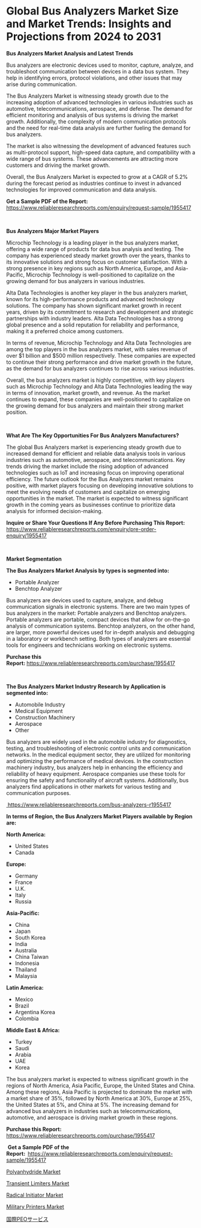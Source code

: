 <p><h1>Global Bus Analyzers Market Size and Market Trends: Insights and Projections from 2024 to 2031</h1></p><p><strong>Bus Analyzers Market Analysis and Latest Trends</strong></p>
<p><p>Bus analyzers are electronic devices used to monitor, capture, analyze, and troubleshoot communication between devices in a data bus system. They help in identifying errors, protocol violations, and other issues that may arise during communication.</p><p>The Bus Analyzers Market is witnessing steady growth due to the increasing adoption of advanced technologies in various industries such as automotive, telecommunications, aerospace, and defense. The demand for efficient monitoring and analysis of bus systems is driving the market growth. Additionally, the complexity of modern communication protocols and the need for real-time data analysis are further fueling the demand for bus analyzers.</p><p>The market is also witnessing the development of advanced features such as multi-protocol support, high-speed data capture, and compatibility with a wide range of bus systems. These advancements are attracting more customers and driving the market growth.</p><p>Overall, the Bus Analyzers Market is expected to grow at a CAGR of 5.2% during the forecast period as industries continue to invest in advanced technologies for improved communication and data analysis.</p></p>
<p><strong>Get a Sample PDF of the Report:&nbsp;</strong> <a href="https://www.reliableresearchreports.com/enquiry/request-sample/1955417">https://www.reliableresearchreports.com/enquiry/request-sample/1955417</a></p>
<p>&nbsp;</p>
<p><strong>Bus Analyzers Major Market Players</strong></p>
<p><p>Microchip Technology is a leading player in the bus analyzers market, offering a wide range of products for data bus analysis and testing. The company has experienced steady market growth over the years, thanks to its innovative solutions and strong focus on customer satisfaction. With a strong presence in key regions such as North America, Europe, and Asia-Pacific, Microchip Technology is well-positioned to capitalize on the growing demand for bus analyzers in various industries.</p><p>Alta Data Technologies is another key player in the bus analyzers market, known for its high-performance products and advanced technology solutions. The company has shown significant market growth in recent years, driven by its commitment to research and development and strategic partnerships with industry leaders. Alta Data Technologies has a strong global presence and a solid reputation for reliability and performance, making it a preferred choice among customers.</p><p>In terms of revenue, Microchip Technology and Alta Data Technologies are among the top players in the bus analyzers market, with sales revenue of over $1 billion and $500 million respectively. These companies are expected to continue their strong performance and drive market growth in the future, as the demand for bus analyzers continues to rise across various industries.</p><p>Overall, the bus analyzers market is highly competitive, with key players such as Microchip Technology and Alta Data Technologies leading the way in terms of innovation, market growth, and revenue. As the market continues to expand, these companies are well-positioned to capitalize on the growing demand for bus analyzers and maintain their strong market position.</p></p>
<p>&nbsp;</p>
<p><strong>What Are The Key Opportunities For Bus Analyzers Manufacturers?</strong></p>
<p><p>The global Bus Analyzers market is experiencing steady growth due to increased demand for efficient and reliable data analysis tools in various industries such as automotive, aerospace, and telecommunications. Key trends driving the market include the rising adoption of advanced technologies such as IoT and increasing focus on improving operational efficiency. The future outlook for the Bus Analyzers market remains positive, with market players focusing on developing innovative solutions to meet the evolving needs of customers and capitalize on emerging opportunities in the market. The market is expected to witness significant growth in the coming years as businesses continue to prioritize data analysis for informed decision-making.</p></p>
<p><strong>Inquire or Share Your Questions If Any Before Purchasing This Report:</strong> <a href="https://www.reliableresearchreports.com/enquiry/pre-order-enquiry/1955417">https://www.reliableresearchreports.com/enquiry/pre-order-enquiry/1955417</a></p>
<p>&nbsp;</p>
<p><strong>Market Segmentation</strong></p>
<p><strong>The Bus Analyzers Market Analysis by types is segmented into:</strong></p>
<p><ul><li>Portable Analyzer</li><li>Benchtop Analyzer</li></ul></p>
<p><p>Bus analyzers are devices used to capture, analyze, and debug communication signals in electronic systems. There are two main types of bus analyzers in the market: Portable analyzers and Benchtop analyzers. Portable analyzers are portable, compact devices that allow for on-the-go analysis of communication systems. Benchtop analyzers, on the other hand, are larger, more powerful devices used for in-depth analysis and debugging in a laboratory or workbench setting. Both types of analyzers are essential tools for engineers and technicians working on electronic systems.</p></p>
<p><strong>Purchase this Report:&nbsp;</strong><a href="https://www.reliableresearchreports.com/purchase/1955417">https://www.reliableresearchreports.com/purchase/1955417</a></p>
<p>&nbsp;</p>
<p><strong>The Bus Analyzers Market Industry Research by Application is segmented into:</strong></p>
<p><ul><li>Automobile Industry</li><li>Medical Equipment</li><li>Construction Machinery</li><li>Aerospace</li><li>Other</li></ul></p>
<p><p>Bus analyzers are widely used in the automobile industry for diagnostics, testing, and troubleshooting of electronic control units and communication networks. In the medical equipment sector, they are utilized for monitoring and optimizing the performance of medical devices. In the construction machinery industry, bus analyzers help in enhancing the efficiency and reliability of heavy equipment. Aerospace companies use these tools for ensuring the safety and functionality of aircraft systems. Additionally, bus analyzers find applications in other markets for various testing and communication purposes.</p></p>
<p><a href="https://www.reliableresearchreports.com/bus-analyzers-r1955417">&nbsp;https://www.reliableresearchreports.com/bus-analyzers-r1955417</a></p>
<p><strong>In terms of Region, the Bus Analyzers Market Players available by Region are:</strong></p>
<p>
    <p> <strong> North America: </strong>
        <ul>
            <li>United States</li>
            <li>Canada</li>
        </ul>
        </p> 
    <p> <strong> Europe: </strong>
        <ul>
            <li>Germany</li>
            <li>France</li>
            <li>U.K.</li>
            <li>Italy</li>
            <li>Russia</li>
        </ul>
        </p> 
    <p> <strong> Asia-Pacific: </strong>
        <ul>
            <li>China</li>
            <li>Japan</li>
            <li>South Korea</li>
            <li>India</li>
            <li>Australia</li>
            <li>China Taiwan</li>
            <li>Indonesia</li>
            <li>Thailand</li>
            <li>Malaysia</li>
        </ul>
        </p> 
    <p> <strong> Latin America: </strong>
        <ul>
            <li>Mexico</li>
            <li>Brazil</li>
            <li>Argentina Korea</li>
            <li>Colombia</li>
        </ul>
        </p> 
    <p> <strong> Middle East & Africa: </strong>
        <ul>
            <li>Turkey</li>
            <li>Saudi</li>
            <li>Arabia</li>
            <li>UAE</li>
            <li>Korea</li>
        </ul>
    </p>
    </p>
<p><p>The bus analyzers market is expected to witness significant growth in the regions of North America, Asia Pacific, Europe, the United States and China. Among these regions, Asia Pacific is projected to dominate the market with a market share of 35%, followed by North America at 30%, Europe at 25%, the United States at 5%, and China at 5%. The increasing demand for advanced bus analyzers in industries such as telecommunications, automotive, and aerospace is driving market growth in these regions.</p></p>
<p><strong>Purchase this Report: </strong><a href="https://www.reliableresearchreports.com/purchase/1955417">https://www.reliableresearchreports.com/purchase/1955417</a></p>
<p>&nbsp;<strong>Get a Sample PDF of the Report:&nbsp;&nbsp;</strong><a href="https://www.reliableresearchreports.com/enquiry/request-sample/1955417">https://www.reliableresearchreports.com/enquiry/request-sample/1955417</a></p>
<p><strong></strong></p>
<p><p><a href="https://issuu.com/reportprime-2/docs/polyanhydride-market-size-2030.pptx">Polyanhydride Market</a></p><p><a href="https://github.com/josesg55/Market-Research-Report-List-2/blob/main/transient-limiters-market.md">Transient Limiters Market</a></p><p><a href="https://issuu.com/reportprime-2/docs/radical-initiator-market-size-2030.pptx">Radical Initiator Market</a></p><p><a href="https://github.com/indrystar/Market-Research-Report-List-2/blob/main/military-printers-market.md">Military Printers Market</a></p><p><a href="https://github.com/xtkhtofdt934839/Market-Research-Report-List-1/blob/main/632042527467.md">国際PEOサービス</a></p></p>